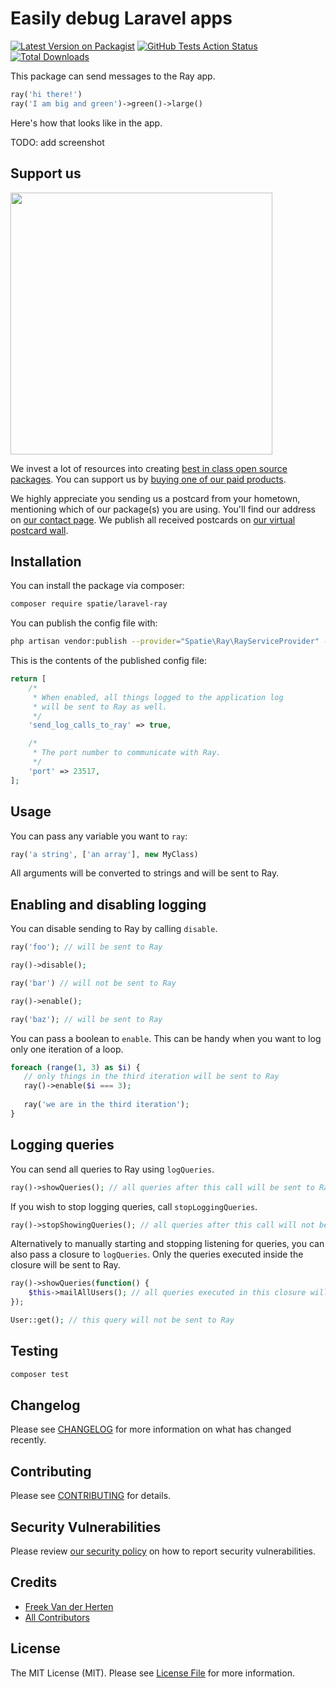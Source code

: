 # Easily debug Laravel apps

[![Latest Version on Packagist](https://img.shields.io/packagist/v/spatie/laravel-ray.svg?style=flat-square)](https://packagist.org/packages/spatie/laravel-ray)
[![GitHub Tests Action Status](https://img.shields.io/github/workflow/status/spatie/laravel-ray/run-tests?label=tests)](https://github.com/spatie/laravel-ray/actions?query=workflow%3Arun-tests+branch%3Amaster)
[![Total Downloads](https://img.shields.io/packagist/dt/spatie/laravel-ray.svg?style=flat-square)](https://packagist.org/packages/spatie/laravel-ray)

This package can send messages to the Ray app. 

```php
ray('hi there!')
ray('I am big and green')->green()->large()
```

Here's how that looks like in the app.

TODO: add screenshot

## Support us

[<img src="https://github-ads.s3.eu-central-1.amazonaws.com/package-laravel-ray-laravel.jpg?t=1" width="419px" />](https://spatie.be/github-ad-click/package-laravel-ray-laravel)

We invest a lot of resources into creating [best in class open source packages](https://spatie.be/open-source). You can support us by [buying one of our paid products](https://spatie.be/open-source/support-us).

We highly appreciate you sending us a postcard from your hometown, mentioning which of our package(s) you are using. You'll find our address on [our contact page](https://spatie.be/about-us). We publish all received postcards on [our virtual postcard wall](https://spatie.be/open-source/postcards).

## Installation

You can install the package via composer:

```bash
composer require spatie/laravel-ray
```

You can publish the config file with:
```bash
php artisan vendor:publish --provider="Spatie\Ray\RayServiceProvider" --tag="config"
```

This is the contents of the published config file:

```php
return [
    /*
     * When enabled, all things logged to the application log
     * will be sent to Ray as well.
     */
    'send_log_calls_to_ray' => true,

    /*
     * The port number to communicate with Ray.
     */
    'port' => 23517,
];
```

## Usage

You can pass any variable you want to `ray`:

```php
ray('a string', ['an array'], new MyClass)
```

All arguments will be converted to strings and will be sent to Ray.

## Enabling and disabling logging

You can disable sending to Ray by calling `disable`.

```php
ray('foo'); // will be sent to Ray

ray()->disable();

ray('bar') // will not be sent to Ray

ray()->enable();

ray('baz'); // will be sent to Ray
```

You can pass a boolean to `enable`. This can be handy when you want to log only one iteration of a loop.

```php
foreach (range(1, 3) as $i) {
   // only things in the third iteration will be sent to Ray
   ray()->enable($i === 3);
    
   ray('we are in the third iteration');
}
```

## Logging queries

You can send all queries to Ray using `logQueries`.

````php
ray()->showQueries(); // all queries after this call will be sent to Ray
````

If you wish to stop logging queries, call `stopLoggingQueries`.

````php
ray()->stopShowingQueries(); // all queries after this call will not be sent to Ray anymore
````

Alternatively to manually starting and stopping listening for queries, you can also pass a closure to `logQueries`. Only the queries executed inside the closure will be sent to Ray.

````php
ray()->showQueries(function() {
    $this->mailAllUsers(); // all queries executed in this closure will be sent to Ray
}); 

User::get(); // this query will not be sent to Ray
````

## Testing

``` bash
composer test
```

## Changelog

Please see [CHANGELOG](CHANGELOG.md) for more information on what has changed recently.

## Contributing

Please see [CONTRIBUTING](.github/CONTRIBUTING.md) for details.

## Security Vulnerabilities

Please review [our security policy](../../security/policy) on how to report security vulnerabilities.

## Credits

- [Freek Van der Herten](https://github.com/freekmurze)
- [All Contributors](../../contributors)

## License

The MIT License (MIT). Please see [License File](LICENSE.md) for more information.
